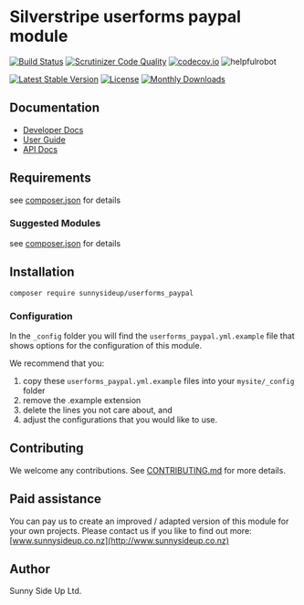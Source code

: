 # Silverstripe userforms paypal module
[![Build Status](https://travis-ci.org/sunnysideup/silverstripe-userforms_paypal.svg?branch=master)](https://travis-ci.org/sunnysideup/silverstripe-userforms_paypal)
[![Scrutinizer Code Quality](https://scrutinizer-ci.com/g/sunnysideup/silverstripe-userforms_paypal/badges/quality-score.png?b=master)](https://scrutinizer-ci.com/g/sunnysideup/silverstripe-userforms_paypal/?branch=master)
[![codecov.io](https://codecov.io/github/sunnysideup/silverstripe-userforms_paypal/coverage.svg?branch=master)](https://codecov.io/github/sunnysideup/silverstripe-userforms_paypal?branch=master)
![helpfulrobot](https://helpfulrobot.io/sunnysideup/userforms_paypal/badge)

[![Latest Stable Version](https://poser.pugx.org/sunnysideup/userforms_paypal/version)](https://packagist.org/packages/sunnysideup/userforms_paypal)
[![License](https://poser.pugx.org/sunnysideup/userforms_paypal/license)](https://packagist.org/packages/sunnysideup/userforms_paypal)
[![Monthly Downloads](https://poser.pugx.org/sunnysideup/userforms_paypal/d/monthly)](https://packagist.org/packages/sunnysideup/userforms_paypal)


## Documentation



 * [Developer Docs](docs/en/INDEX.md)
 * [User Guide](docs/en/userguide.md)
 * [API Docs](http://docs.ssmods.com/sunnysideup/userforms_paypal)

## Requirements



see [composer.json](composer.json) for details

### Suggested Modules



see [composer.json](composer.json) for details


## Installation


```
composer require sunnysideup/userforms_paypal
```

### Configuration



In the `_config` folder you will find the `userforms_paypal.yml.example`
file that shows options for the configuration of this module.

We recommend that you:

  1. copy these `userforms_paypal.yml.example` files into your
`mysite/_config` folder
  2. remove the .example extension
  3. delete the lines you not care about, and
  4. adjust the configurations that you would like to use.


## Contributing



We welcome any contributions. See [CONTRIBUTING.md](CONTRIBUTING.md) for more details.

## Paid assistance



You can pay us to create an improved / adapted version of this module for your own projects.  Please contact us if you like to find out more: [www.sunnysideup.co.nz](http://www.sunnysideup.co.nz)

## Author



Sunny Side Up Ltd.
